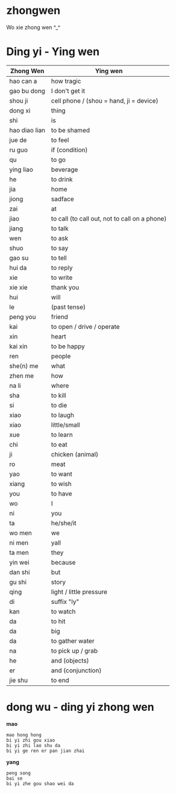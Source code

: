zhongwen
========

Wo xie zhong wen ^_^

# Ding yi - Ying wen

Zhong Wen | Ying wen
|---------| ---------
hao can a | how tragic
gao bu dong | I don't get it
shou ji | cell phone / (shou = hand, ji = device)
dong xi | thing
shi | is
hao diao lian |to be shamed
jue de | to feel
ru guo | if (condition)
qu | to go
ying liao | beverage
he | to drink
jia | home
jiong | sadface
zai | at
jiao | to call (to call out, not to call on a phone)
jiang | to talk
wen | to ask
shuo | to say
gao su | to tell
hui da | to reply
xie | to write
xie xie | thank you
hui | will
le | (past tense)
peng you | friend
kai | to open / drive / operate
xin | heart
kai xin | to be happy
ren | people
she(n) me | what
zhen me | how
na li | where
sha | to kill
si | to die
xiao | to laugh
xiao | little/small
xue | to learn
chi | to eat
ji | chicken (animal)
ro | meat
yao | to want
xiang | to wish
you | to have
wo | I 
ni | you
ta | he/she/it
wo men | we
ni men | yall
ta men | they
yin wei | because
dan shi | but
gu shi | story
qing | light / little pressure
di | suffix "ly"
kan | to watch
da | to hit
da | big
da | to gather water
na | to pick up / grab
he | and (objects)
er | and (conjunction)
jie shu | to end

# dong wu - ding yi zhong wen

**mao**
```
mao hong hong
bi yi zhi gou xiao
bi yi zhi lao shu da
bi yi ge ren er pan jian zhai 
```

**yang**
```
peng song
bai se
bi yi zhe gou shao wei da
```
